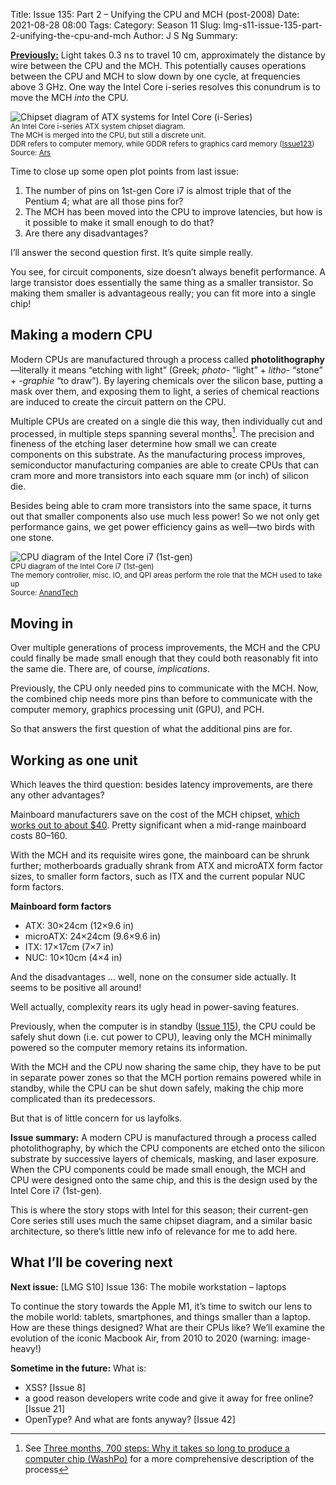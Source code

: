 Title: Issue 135: Part 2 – Unifying the CPU and MCH (post-2008)
Date: 2021-08-28 08:00
Tags: 
Category: Season 11
Slug: lmg-s11-issue-135-part-2-unifying-the-cpu-and-mch
Author: J S Ng
Summary: 

[**Previously:**](https://buttondown.email/laymansguide/archive/) Light takes 0.3 ns to travel 10 cm, approximately the distance by wire between the CPU and the MCH. This potentially causes operations between the CPU and MCH to slow down by one cycle, at frequencies above 3 GHz. One way the Intel Core i-series resolves this conundrum is to move the MCH *into* the CPU.

![Chipset diagram of ATX systems for Intel Core (i-Series)]({attach}issue134_02.gif)<br />
<small>An Intel Core i-series ATX system chipset diagram.<br />The MCH is merged into the CPU, but still a discrete unit.<br />DDR refers to computer memory, while GDDR refers to graphics card memory ([Issue123]({filename}/season10/issue123/issue123.md))<br />Source: [Ars](https://arstechnica.com/gadgets/2009/09/intel-launches-all-new-pc-architecture-with-core-i5i7-cpus/)</small>

Time to close up some open plot points from last issue:

1. The number of pins on 1st-gen Core i7 is almost triple that of the Pentium 4; what are all those pins for?
2. The MCH has been moved into the CPU to improve latencies, but how is it possible to make it small enough to do that?
3. Are there any disadvantages?

I’ll answer the second question first. It’s quite simple really.

You see, for circuit components, size doesn’t always benefit performance. A large transistor does essentially the same thing as a smaller transistor. So making them smaller is advantageous really; you can fit more into a single chip!

## Making a modern CPU

Modern CPUs are manufactured through a process called **photolithography**—literally it means “etching with light” (Greek; _photo-_ “light” + _litho-_ “stone” + _-graphie_ “to draw”). By layering chemicals over the silicon base, putting a mask over them, and exposing them to light, a series of chemical reactions are induced to create the circuit pattern on the CPU.

Multiple CPUs are created on a single die this way, then individually cut and processed, in multiple steps spanning several months[^1]. The precision and fineness of the etching laser determine how small we can create components on this substrate. As the manufacturing process improves, semiconductor manufacturing companies are able to create CPUs that can cram more and more transistors into each square mm (or inch) of silicon die.

[^1]: See [Three months, 700 steps: Why it takes so long to produce a computer chip (WashPo)](https://www.washingtonpost.com/technology/2021/07/07/making-semiconductors-is-hard/) for a more comprehensive description of the process

Besides being able to cram more transistors into the same space, it turns out that smaller components also use much less power! So we not only get performance gains, we get power efficiency gains as well—two birds with one stone.

![CPU diagram of the Intel Core i7 (1st-gen)]({attach}issue135_01.jpg)<br />
<small>CPU diagram of the Intel Core i7 (1st-gen)<br />The memory controller, misc. IO, and QPI areas perform the role that the MCH used to take up<br />Source: [AnandTech](https://www.anandtech.com/print/2658/)</small>

## Moving in

Over multiple generations of process improvements, the MCH and the CPU could finally be made small enough that they could both reasonably fit into the same die. There are, of course, *implications*.

Previously, the CPU only needed pins to communicate with the MCH. Now, the combined chip needs more pins than before to communicate with the computer memory, graphics processing unit (GPU), and PCH.

So that answers the first question of what the additional pins are for.

## Working as one unit

Which leaves the third question: besides latency improvements, are there any other advantages?

Mainboard manufacturers save on the cost of the MCH chipset, [which works out to about $40](https://www.anandtech.com/show/2824). Pretty significant when a mid-range mainboard costs $80–$160.

With the MCH and its requisite wires gone, the mainboard can be shrunk further; motherboards gradually shrank from ATX and microATX form factor sizes, to smaller form factors, such as ITX and the current popular NUC form factors.

**Mainboard form factors**

- ATX: 30×24cm (12×9.6 in)
- microATX: 24×24cm (9.6×9.6 in)
- ITX: 17×17cm (7×7 in)
- NUC: 10×10cm (4×4 in)

And the disadvantages ... well, none on the consumer side actually. It seems to be positive all around!

Well actually, complexity rears its ugly head in power-saving features.

Previously, when the computer is in standby ([Issue 115]({filename}/season9/issue115/issue115.md)), the CPU could be safely shut down (i.e. cut power to CPU), leaving only the MCH minimally powered so the computer memory retains its information.

With the MCH and the CPU now sharing the same chip, they have to be put in separate power zones so that the MCH portion remains powered while in standby, while the CPU can be shut down safely, making the chip more complicated than its predecessors.

But that is of little concern for us layfolks.

**Issue summary:** A modern CPU is manufactured through a process called photolithography, by which the CPU components are etched onto the silicon substrate by successive layers of chemicals, masking, and laser exposure. When the CPU components could be made small enough, the MCH and CPU were designed onto the same chip, and this is the design used by the Intel Core i7 (1st-gen).

This is where the story stops with Intel for this season; their current-gen Core series still uses much the same chipset diagram, and a similar basic architecture, so there’s little new info of relevance for me to add here.

## What I’ll be covering next

**Next issue:** [LMG S10] Issue 136: The mobile workstation – laptops

To continue the story towards the Apple M1, it’s time to switch our lens to the mobile world: tablets, smartphones, and things smaller than a laptop. How are these things designed? What are their CPUs like? We’ll examine the evolution of the iconic Macbook Air, from 2010 to 2020 (warning: image-heavy!)

**Sometime in the future:** What is:

- XSS? [Issue 8]
- a good reason developers write code and give it away for free online? [Issue 21]
- OpenType? And what are fonts anyway? [Issue 42]
